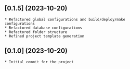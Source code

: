 ## [0.1.5] (2023-10-20)

	* Refactored global configurations and build/deploy/make configurations
	* Refactored database configurations
	* Refactored folder structure
	* Refined project template generation

## [0.1.0] (2023-10-20)

	* Initial commit for the project

